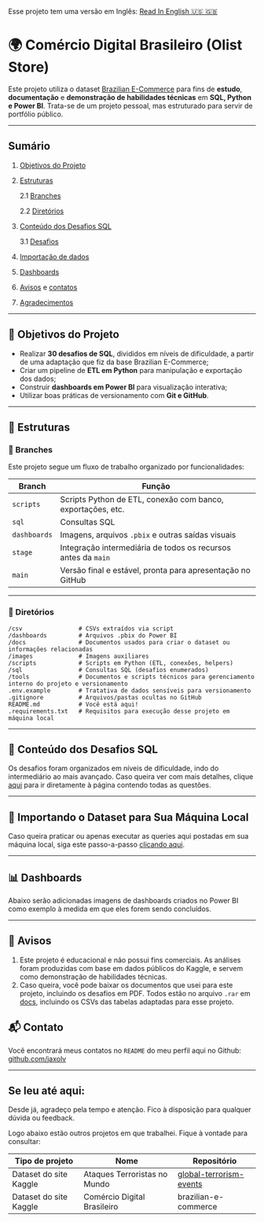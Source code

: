 Esse projeto tem uma versão em Inglês: [Read In English :us: :uk:](/README.md)

# 🌍 Comércio Digital Brasileiro (Olist Store)

Este projeto utiliza o dataset [Brazilian E-Commerce](https://www.kaggle.com/datasets/olistbr/brazilian-ecommerce) para fins de **estudo**, **documentação** e **demonstração de habilidades técnicas** em **SQL, Python e Power BI**. Trata-se de um projeto pessoal, mas estruturado para servir de portfólio público.

---

## Sumário
1. [Objetivos do Projeto](#-objetivos-do-projeto)
2. [Estruturas](#estruturas)

    2.1 [Branches](#-branches)

    2.2 [Diretórios](#-diretórios)
3. [Conteúdo dos Desafios SQL](#-conteúdo-dos-desafios-sql)
   
    3.1 [Desafios](sql/DESAFIOS.md)
4. [Importação de dados](#-importando-o-dataset-para-sua-máquina-local)
5. [Dashboards](#-dashboards)
6. [Avisos](#-avisos) e [contatos](#-contato)
7. [Agradecimentos](#se-leu-até-aqui)

---

## 🎯 Objetivos do Projeto

- Realizar **30 desafios de SQL**, divididos em níveis de dificuldade, a partir de uma adaptação que fiz da base Brazilian E-Commerce;
- Criar um pipeline de **ETL em Python** para manipulação e exportação dos dados;
- Construir **dashboards em Power BI** para visualização interativa;
- Utilizar boas práticas de versionamento com **Git e GitHub**.

---

## 🌿 Estruturas

### 🚀 Branches

Este projeto segue um fluxo de trabalho organizado por funcionalidades:

| Branch | Função |
|-|-|
| `scripts` | Scripts Python de ETL, conexão com banco, exportações, etc. |
| `sql` | Consultas SQL |
| `dashboards` | Imagens, arquivos `.pbix` e outras saídas visuais |
| `stage` | Integração intermediária de todos os recursos antes da `main` |
| `main` | Versão final e estável, pronta para apresentação no GitHub |

---

### 📁 Diretórios
```
/csv                # CSVs extraídos via script
/dashboards         # Arquivos .pbix do Power BI
/docs               # Documentos usados para criar o dataset ou informações relacionadas
/images             # Imagens auxiliares
/scripts            # Scripts em Python (ETL, conexões, helpers)
/sql                # Consultas SQL (desafios enumerados)
/tools              # Documentos e scripts técnicos para gerenciamento interno do projeto e versionamento
.env.example        # Tratativa de dados sensíveis para versionamento
.gitignore          # Arquivos/pastas ocultas no GitHub
README.md           # Você está aqui! 
.requirements.txt   # Requisitos para execução desse projeto em máquina local
```

---

## 🧠 Conteúdo dos Desafios SQL
Os desafios foram organizados em níveis de dificuldade, indo do intermediário ao mais avançado. Caso queira ver com mais detalhes, clique [aqui](/sql/DESAFIOS.md) para ir diretamente à página contendo todas as questões.

---

## 🧮 Importando o Dataset para Sua Máquina Local
Caso queira praticar ou apenas executar as queries aqui postadas em sua máquina local, siga este passo-a-passo [clicando aqui](/docs/IMPORT_DATA_PT-BR.md).

---


## 📊 Dashboards
Abaixo serão adicionadas imagens de dashboards criados no Power BI como exemplo à medida em que eles forem sendo concluídos.

---

## 📌 Avisos
1) Este projeto é educacional e não possui fins comerciais. As análises foram produzidas com base em dados públicos do Kaggle, e servem como demonstração de habilidades técnicas.
2) Caso queira, você pode baixar os documentos que usei para este projeto, incluindo os desafios em PDF. Todos estão no arquivo `.rar` em [docs](/docs), incluindo os CSVs das tabelas adaptadas para esse projeto.

## 📬 Contato
Você encontrará meus contatos no `README` do meu perfil aqui no Github: [github.com/jaxolv](https://github.com/jaxolv)

---

## Se leu até aqui:
Desde já, agradeço pela tempo e atenção. Fico à disposição para qualquer dúvida ou feedback.

Logo abaixo estão outros projetos em que trabalhei. Fique à vontade para consultar:

| Tipo de projeto | Nome | Repositório |
| - | - | - |
| Dataset do site Kaggle | Ataques Terroristas no Mundo | [global-terrorism-events](https://github.com/jaxolv/global-terrorism-events) |
| Dataset do site Kaggle | Comércio Digital Brasileiro | brazilian-e-commerce |
